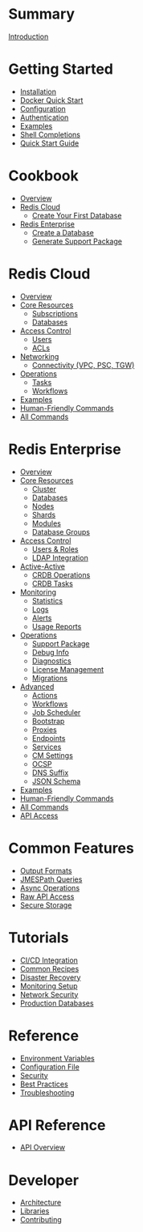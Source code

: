# Summary

[Introduction](./introduction.md)

# Getting Started

- [Installation](./getting-started/installation.md)
- [Docker Quick Start](./getting-started/docker.md)
- [Configuration](./getting-started/configuration.md)
- [Authentication](./getting-started/authentication.md)
- [Examples](./getting-started/examples.md)
- [Shell Completions](./getting-started/shell-completions.md)
- [Quick Start Guide](./getting-started/quickstart.md)

# Cookbook

- [Overview](./cookbook/README.md)
- [Redis Cloud]()
  - [Create Your First Database](./cookbook/cloud/create-first-database.md)
- [Redis Enterprise]()
  - [Create a Database](./cookbook/enterprise/create-database.md)
  - [Generate Support Package](./cookbook/enterprise/support-package.md)

# Redis Cloud

- [Overview](./cloud/overview.md)
- [Core Resources]()
  - [Subscriptions](./cloud/core-resources/subscriptions.md)
  - [Databases](./cloud/core-resources/databases.md)
- [Access Control]()
  - [Users](./cloud/access-control/users.md)
  - [ACLs](./cloud/access-control/acl.md)
- [Networking]()
  - [Connectivity (VPC, PSC, TGW)](./cloud/networking/connectivity.md)
- [Operations]()
  - [Tasks](./cloud/operations/tasks.md)
  - [Workflows](./cloud/operations/workflows.md)
- [Examples](./cloud/examples.md)
- [Human-Friendly Commands](./cloud/human-commands.md)
- [All Commands](./cloud/commands.md)

# Redis Enterprise

- [Overview](./enterprise/overview.md)
- [Core Resources]()
  - [Cluster](./enterprise/core-resources/cluster.md)
  - [Databases](./enterprise/core-resources/databases.md)
  - [Nodes](./enterprise/core-resources/nodes.md)
  - [Shards](./enterprise/core-resources/shards.md)
  - [Modules](./enterprise/core-resources/modules.md)
  - [Database Groups](./enterprise/core-resources/bdb-groups.md)
- [Access Control]()
  - [Users & Roles](./enterprise/access-control/users.md)
  - [LDAP Integration](./enterprise/access-control/ldap.md)
- [Active-Active]()
  - [CRDB Operations](./enterprise/active-active/crdb.md)
  - [CRDB Tasks](./enterprise/active-active/crdb-tasks.md)
- [Monitoring]()
  - [Statistics](./enterprise/monitoring/stats.md)
  - [Logs](./enterprise/monitoring/logs.md)
  - [Alerts](./enterprise/monitoring/alerts.md)
  - [Usage Reports](./enterprise/monitoring/usage-report.md)
- [Operations]()
  - [Support Package](./enterprise/operations/support-package.md)
  - [Debug Info](./enterprise/operations/debuginfo.md)
  - [Diagnostics](./enterprise/operations/diagnostics.md)
  - [License Management](./enterprise/operations/license.md)
  - [Migrations](./enterprise/operations/migration.md)
- [Advanced]()
  - [Actions](./enterprise/advanced/actions.md)
  - [Workflows](./enterprise/advanced/workflows.md)
  - [Job Scheduler](./enterprise/advanced/job-scheduler.md)
  - [Bootstrap](./enterprise/advanced/bootstrap.md)
  - [Proxies](./enterprise/advanced/proxy.md)
  - [Endpoints](./enterprise/advanced/endpoints.md)
  - [Services](./enterprise/advanced/services.md)
  - [CM Settings](./enterprise/advanced/cm-settings.md)
  - [OCSP](./enterprise/advanced/ocsp.md)
  - [DNS Suffix](./enterprise/advanced/suffix.md)
  - [JSON Schema](./enterprise/advanced/jsonschema.md)
- [Examples](./enterprise/examples.md)
- [Human-Friendly Commands](./enterprise/human-commands.md)
- [All Commands](./enterprise/commands.md)
- [API Access](./enterprise/api-access.md)

# Common Features

- [Output Formats](./common-features/output-formats.md)
- [JMESPath Queries](./common-features/jmespath-queries.md)
- [Async Operations](./common-features/async-operations.md)
- [Raw API Access](./common-features/raw-api.md)
- [Secure Storage](./common-features/secure-storage.md)

# Tutorials

- [CI/CD Integration](./tutorials/cicd.md)
- [Common Recipes](./tutorials/common-recipes.md)
- [Disaster Recovery](./tutorials/disaster-recovery.md)
- [Monitoring Setup](./tutorials/monitoring.md)
- [Network Security](./tutorials/network-security.md)
- [Production Databases](./tutorials/production-databases.md)

# Reference

- [Environment Variables](./reference/environment-variables.md)
- [Configuration File](./reference/config-file.md)
- [Security](./reference/security.md)
- [Best Practices](./reference/best-practices.md)
- [Troubleshooting](./reference/troubleshooting.md)

# API Reference

- [API Overview](./api-reference/api.md)

# Developer

- [Architecture](./developer/architecture.md)
- [Libraries](./developer/libraries.md)
- [Contributing](./developer/contributing.md)